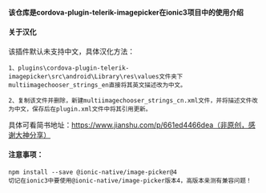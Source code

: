 #### 该仓库是cordova-plugin-telerik-imagepicker在ionic3项目中的使用介绍

#### 关于汉化

该插件默认未支持中文，具体汉化方法：

    1、plugins\cordova-plugin-telerik-imagepicker\src\android\Library\res\values文件夹下multiimagechooser_strings_en直接将其英文描述改为中文。

    2、复制该文件并删除，新建multiimagechooser_strings_cn.xml文件，并将描述文件改为中文，保存后在plugin.xml文件中将其引用更新。

具体可看简书地址：https://www.jianshu.com/p/661ed4466dea（非原创，感谢大神分享）

#### 注意事项：

    npm install --save @ionic-native/image-picker@4
    切记在ionic3中要使用@ionic-native/image-picker版本4，高版本亲测有兼容问题！